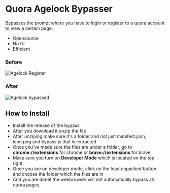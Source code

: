 # Quora Agelock Bypasser
Bypasses the prompt where you have to login or register to a quora account to view a certain page.

- Opensource
- No UI
- Efficient

### Before
![Agelock Register](https://i.imgur.com/2wq5uNg.png)

### After
![Agelock bypassed](https://i.imgur.com/OnExGzV.png)


## How to Install
- Install the release of the bypass
- After you download it unzip the file
- After unziping make sure it's a folder and not just manifest.json, icon.png and bypass.js that is extracted
- Once you've made sure the files are under a folder, go to **chrome://extensions** for chrome or **brave://extensions** for brave
- Make sure you turn on **Developer Mode** which is located on the top right.
- Once you are on developer mode, click on the load unpacked button and choose the folder which the files are in
- And you are done! the webbrowser will not automatically bypass all quora pages.
